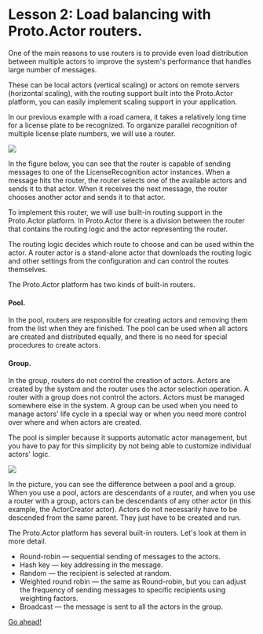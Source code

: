 # Lesson 2: Load balancing with Proto.Actor routers.

One of the main reasons to use routers is to provide even load distribution between multiple actors to improve the system's performance that handles large number of messages. 

These can be local actors (vertical scaling) or actors on remote servers (horizontal scaling), with the routing support built into the Proto.Actor platform, you can easily implement scaling support in your application.

In our previous example with a road camera, it takes a relatively long time for a license plate to be recognized. To organize parallel recognition of multiple license plate numbers, we will use a router.

![](../../images/5_2_1.png)

In the figure below, you can see that the router is capable of sending messages to one of the LicenseRecognition actor instances. When a message hits the router, the router selects one of the available actors and sends it to that actor. When it receives the next message, the router chooses another actor and sends it to that actor.

To implement this router, we will use built-in routing support in the Proto.Actor platform. In Proto.Actor there is a division between the router that contains the routing logic and the actor representing the router. 

The routing logic decides which route to choose and can be used within the actor. A router actor is a stand-alone actor that downloads the routing logic and other settings from the configuration and can control the routes themselves.

The Proto.Actor platform has two kinds of built-in routers.

#### Pool.

In the pool, routers are responsible for creating actors and removing them from the list when they are finished. The pool can be used when all actors are created and distributed equally, and there is no need for special procedures to create actors.

#### Group.

In the group, routers do not control the creation of actors. Actors are created by the system and the router uses the actor selection operation. A router with a group does not control the actors. Actors must be managed somewhere else in the system. A group can be used when you need to manage actors' life cycle in a special way or when you need more control over where and when actors are created.

The pool is simpler because it supports automatic actor management, but you have to pay for this simplicity by not being able to customize individual actors' logic.

![](../../images/5_2_2.png)

In the picture, you can see the difference between a pool and a group. When you use a pool, actors are descendants of a router, and when you use a router with a group, actors can be descendants of any other actor (in this example, the ActorCreator actor). Actors do not necessarily have to be descended from the same parent. They just have to be created and run.

The Proto.Actor platform has several built-in routers. Let's look at them in more detail.

- Round-robin — sequential sending of messages to the actors.
- Hash key — key addressing in the message.
- Random — the recipient is selected at random.
- Weighted round robin — the same as Round-robin, but you can adjust the frequency of sending messages to specific recipients using weighting factors.
- Broadcast — the message is sent to all the actors in the group.

[Go ahead!](../lesson-3)